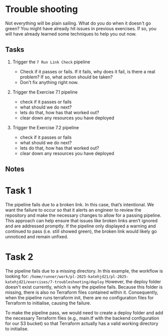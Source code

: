 # Trouble shooting

Not everything will be plain sailing. What do you do when it doesn't go green?
You might have already hit issues in previous exercises. If so, you will have already learned some techniques to help you out now.

## Tasks
1. Trigger the `7 Run Link Check` pipeline
   - Check if it passes or fails. If it fails, why does it fail, is there a real problem? If so, what action should be taken? 
   - Don't fix anything right now.
  
2. Trigger the Exercise 7.1 pipeline
   - check if it passes or fails
   - what should we do next?
   - lets do that, how has that worked out?
   - clear down any resources you have deployed

3. Trigger the Exercise 7.2 pipeline
   - check if it passes or fails
   - what should we do next?
   - lets do that, how has that worked out?
   - clear down any resources you have deployed

## Notes
# Task 1
The pipeline fails due to a broken link. In this case, that’s intentional. We want the failure to occur so that it alerts an engineer to review the repository and make the necessary changes to allow for a passing pipeline. This approach can help ensure that issues like broken links aren’t ignored and are addressed promptly.
If the pipeline only displayed a warning and continued to pass (i.e. still showed green), the broken link would likely go unnoticed and remain unfixed.


# Task 2
The pipeline fails due to a missing directory. In this example, the workflow is looking for:
`/home/runner/work/pl-2025-katehjd21/pl-2025-katehjd21/exercises/7-troubleshooting/deploy`
However, the deploy folder doesn't exist currently, which is why the pipeline fails. Because this folder is missing, there is also no Terraform files contained within it. Consequently, when the pipeline runs terraform init, there are no configuration files for Terraform to initialise, causing the failure.

To make the pipeline pass, we would need to create a deploy folder and add the necessary Terraform files (e.g., main.tf with the backend configuration for our S3 bucket) so that Terraform actually has a valid working directory to initialise.
